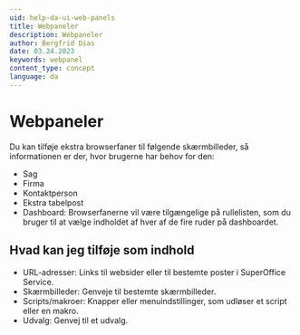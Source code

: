 ```yaml
---
uid: help-da-ui-web-panels
title: Webpaneler
description: Webpaneler
author: Bergfrid Dias
date: 03.24.2023
keywords: webpanel
content_type: concept
language: da
---
```


# Webpaneler

Du kan tilføje ekstra browserfaner til følgende skærmbilleder, så informationen er der, hvor brugerne har behov for den:

* Sag
* Firma
* Kontaktperson
* Ekstra tabelpost
* Dashboard: Browserfanerne vil være tilgængelige på rullelisten, som du bruger til at vælge indholdet af hver af de fire ruder på dashboardet.

## Hvad kan jeg tilføje som indhold

* URL-adresser: Links til websider eller til bestemte poster i SuperOffice Service.
* Skærmbilleder: Genveje til bestemte skærmbilleder.
* Scripts/makroer: Knapper eller menuindstillinger, som udløser et script eller en makro.
* Udvalg: Genvej til et udvalg.

<!-- Referenced links -->

<!-- Referenced images -->
